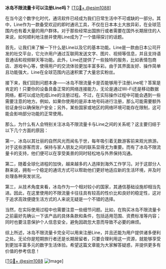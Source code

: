 **冰岛不限流量卡可以注册Line吗？** [[TG💪+ @esim1088](https://t.me/s/esim1088)]

在当今这个数字化时代，通讯软件已经成为我们日常生活中不可或缺的一部分。其中，Line作为一款备受欢迎的即时通讯工具，不仅在日本本土大放异彩，在全球范围内也有着大量的用户群体。对于那些经常出国旅行或者需要在国外长期居住的人来说，如何顺利地注册并使用Line成为了一个值得探讨的话题。

首先，让我们来了解一下什么是Line以及它的基本功能。Line是一款由日本公司开发的社交平台，它允许用户通过互联网发送文字、图片、视频等信息，并且支持语音通话和视频聊天等功能。此外，Line还提供了一些独特的服务，比如表情包商店、游戏中心等，使得用户的交流体验更加丰富多彩。由于其界面友好、操作简单且功能强大，Line在全球范围内迅速积累了大量忠实粉丝。

接下来，我们回到问题本身——冰岛不限流量卡是否能够用于注册Line呢？答案是肯定的！只要你的设备具备正常的网络连接能力，无论是通过Wi-Fi还是移动数据网络，都可以成功完成Line的注册过程。不过，在实际操作过程中可能会遇到一些需要注意的地方。例如，如果你使用的是非本地号码进行注册，那么可能需要额外验证身份以确保账户安全；另外，某些国家或地区的网络环境可能存在限制，这可能会影响部分功能的正常使用。

那么，为什么有人会特别关注冰岛不限流量卡与Line之间的关系呢？这主要归结于以下几个方面的原因：

第一，冰岛以其壮丽的自然风光而闻名于世，每年吸引着无数游客前来观光旅游。对于这些游客而言，保持与家人朋友之间的联系显得尤为重要。而有了冰岛不限流量卡的支持，他们便可以在享受美景的同时轻松地与外界保持沟通。

第二，随着全球化进程的加快，越来越多的人选择到海外工作学习。对于这部分人群来说，拥有一个稳定的通讯方式可以帮助他们更好地适应新的生活环境，并及时处理各种突发状况。

第三，从技术角度来看，冰岛作为一个相对较小的国家，其通信基础设施却相当先进。因此，在这里使用的不限流量卡往往具有较高的性价比和良好的稳定性，这对于追求高效便捷生活方式的人来说无疑是一个不错的选择。

当然，在实际使用过程中也需要注意一些细节问题。比如，在购买冰岛不限流量卡之前最好先确认一下该产品的具体条款和条件，包括适用范围、资费标准等内容；同时也要注意保护个人信息安全，避免因疏忽大意而导致不必要的麻烦。

综上所述，冰岛不限流量卡完全可以用来注册Line，并且还能为用户提供诸多便利之处。无论你是短期旅行者还是长期居留者，只要合理利用这一资源，就能够享受到更加丰富多元的数字生活体验。希望这篇文章能为大家解答疑惑，并提供更多有价值的参考信息！

[[TG💪+ @esim1088](https://t.me/s/esim1088) ![Image](https://i.postimg.cc/4NQfJmqS/Snipaste-2025-05-13-00-14-12.png)]